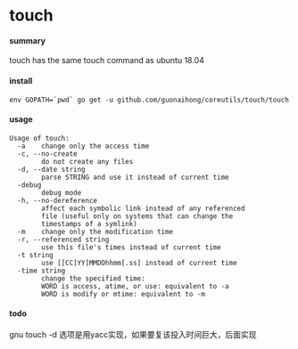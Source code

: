 # touch

#### summary
touch has the same touch command as ubuntu 18.04

#### install
```
env GOPATH=`pwd` go get -u github.com/guonaihong/coreutils/touch/touch
```

#### usage
```console
Usage of touch:
  -a	change only the access time
  -c, --no-create
    	do not create any files
  -d, --date string
    	parse STRING and use it instead of current time
  -debug
    	debug mode
  -h, --no-dereference
    	affect each symbolic link instead of any referenced
    	file (useful only on systems that can change the
    	timestamps of a symlink)
  -m	change only the modification time
  -r, --referenced string
    	use this file's times instead of current time
  -t string
    	use [[CC]YY]MMDDhhmm[.ss] instead of current time
  -time string
    	change the specified time:
    	WORD is access, atime, or use: equivalent to -a
    	WORD is modify or mtime: equivalent to -m
```

#### todo
gnu touch -d  选项是用yacc实现，如果要复该投入时间巨大，后面实现

